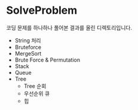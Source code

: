 # SolveProblem
코딩 문제를 하나하나 풀어본 결과를 올린 디렉토리입니다.

- String 처리
- Bruteforce
- MergeSort 
- Brute Force & Permutation
- Stack
- Queue
- Tree
   - Tree 순회
   - 우선순위 큐
   - 힙
